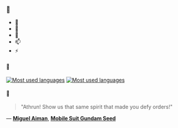 ### 👋

- 🔭
- 🌱
- 💬
- 📫
- ⚡

#### 🧏

[![Most used languages](https://github-readme-stats-aynah.vercel.app/api/top-langs/?username=aynh&theme=solarized-dark&langs_count=6&layout=compact&hide_title=true)](https://github.com/anuraghazra/github-readme-stats#gh-dark-mode-only)
[![Most used languages](https://github-readme-stats-aynah.vercel.app/api/top-langs/?username=aynh&theme=solarized-light&langs_count=6&layout=compact&hide_title=true)](https://github.com/anuraghazra/github-readme-stats#gh-light-mode-only)

#### 💬

> "Athrun! Show us that same spirit that made you defy orders!"

&mdash; [**Miguel Aiman**](https://myanimelist.net/character.php?q=Miguel%20Aiman&cat=character), [**Mobile Suit Gundam Seed**](https://myanimelist.net/search/all?q=Mobile%20Suit%20Gundam%20Seed&cat=all)
